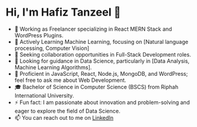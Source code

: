 # Hi, I'm Hafiz Tanzeel 👋

- 🔭 Working as Freelancer specializing in React MERN Stack and WordPress Plugins.
- 🌱 Actively Learning Machine Learning, focusing on [Natural language processing, Computer Vision]
- 👯 Seeking collaboration opportunities in Full-Stack Development roles.
- 🤔 Looking for guidance in Data Science, particularly in [Data Analysis, Machine Learning Algorithms].
- 💬 Proficient in JavaScript, React, Node.js, MongoDB, and WordPress; feel free to ask me about Web Development.
- 🎓 Bachelor of Science in Computer Science (BSCS) from Riphah International University.
- ⚡ Fun fact: I am passionate about innovation and problem-solving and eager to explore the field of Data Science.
- 📫 You can reach out to me on [LinkedIn](https://www.linkedin.com/in/tanzeel-shamshad-8680a8309/) 





<!---
Hafiz-Tanzeel-Shamshad/Hafiz-Tanzeel-Shamshad is a ✨ special ✨ repository because its `README.md` (this file) appears on your GitHub profile.
You can click the Preview link to take a look at your changes.
--->

